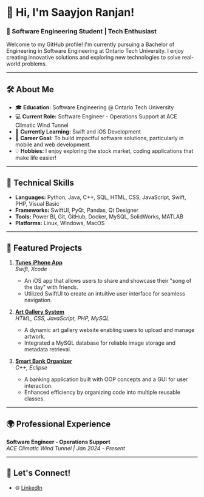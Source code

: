 # 👋 Hi, I'm Saayjon Ranjan!

### 🌟 Software Engineering Student | Tech Enthusiast

Welcome to my GitHub profile! I'm currently pursuing a Bachelor of Engineering in Software Engineering at Ontario Tech University. I enjoy creating innovative solutions and exploring new technologies to solve real-world problems.

---

## 🛠️ About Me

- 🎓 **Education:** Software Engineering @ Ontario Tech University
- 💻 **Current Role:** Software Engineer - Operations Support at ACE Climatic Wind Tunnel
- 🌱 **Currently Learning:** Swift and iOS Development
- 🎯 **Career Goal:** To build impactful software solutions, particularly in mobile and web development.
- 💡 **Hobbies:** I enjoy exploring the stock market, coding applications that make life easier!

---

## 🔧 Technical Skills

- **Languages:** Python, Java, C++, SQL, HTML, CSS, JavaScript, Swift, PHP, Visual Basic
- **Frameworks:** SwiftUI, PyQt, Pandas, Qt Designer
- **Tools:** Power BI, Git, GitHub, Docker, MySQL, SolidWorks, MATLAB
- **Platforms:** Linux, Windows, MacOS

---

## 🌟 Featured Projects

1. **[Tunes iPhone App](https://github.com/saayjon/tunes-app)**  
   *Swift, Xcode*  
   - An iOS app that allows users to share and showcase their "song of the day" with friends.  
   - Utilized SwiftUI to create an intuitive user interface for seamless navigation.  

2. **[Art Gallery System](https://github.com/saayjon/art-gallery-system)**  
   *HTML, CSS, JavaScript, PHP, MySQL*  
   - A dynamic art gallery website enabling users to upload and manage artwork.  
   - Integrated a MySQL database for reliable image storage and metadata retrieval.  

3. **[Smart Bank Organizer](https://www.youtube.com/watch?v=edP_jmhT7Bw&ab_channel=J-cieAlsisto)**  
   *C++, Eclipse*  
   - A banking application built with OOP concepts and a GUI for user interaction.  
   - Enhanced efficiency by organizing code into multiple reusable classes.  

---

## 🌍 Professional Experience

**Software Engineer - Operations Support**  
*ACE Climatic Wind Tunnel | Jan 2024 - Present*  

---

## 🤝 Let's Connect!

- 🌐 [LinkedIn](https://linkedin.com/in/saayjon)   
